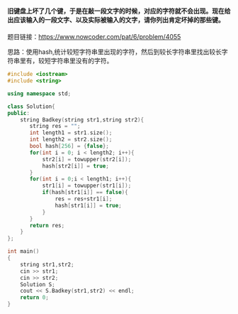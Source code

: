 #### 旧键盘上坏了几个键，于是在敲一段文字的时候，对应的字符就不会出现。现在给出应该输入的一段文字、以及实际被输入的文字，请你列出肯定坏掉的那些键。

题目链接：https://www.nowcoder.com/pat/6/problem/4055

思路：使用hash,统计较短字符串里出现的字符，然后到较长字符串里找出较长字符串里有，较短字符串里没有的字符。
```cpp
#include <iostream>
#include <string>

using namespace std;

class Solution{
public:
    string Badkey(string str1,string str2){
       string res = "";
       int length1 = str1.size();
       int length2 = str2.size();
       bool hash[256] = {false};
       for(int i = 0; i < length2; i++){
           str2[i] = towupper(str2[i]);
           hash[str2[i]] = true;
       }
       for(int i = 0;i < length1; i++){
           str1[i] = towupper(str1[i]);
           if(hash[str1[i]] == false){
               res = res+str1[i];
               hash[str1[i]] = true;
           }
       }
       return res;
    }
};

int main()
{
    string str1,str2;
    cin >> str1;
    cin >> str2;
    Solution S;
    cout << S.Badkey(str1,str2) << endl;
    return 0;
}

```
